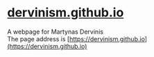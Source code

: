 # [dervinism.github.io](https://dervinism.github.io)
A webpage for Martynas Dervinis \
The page address is [https://dervinism.github.io](https://dervinism.github.io)
